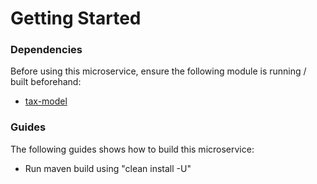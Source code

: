 # Getting Started

### Dependencies
Before using this microservice, ensure the following module is running / built beforehand:

* [tax-model](https://github.com/cyberdx01/tax-model)

### Guides
The following guides shows how to build this microservice:

* Run maven build using "clean install -U"
